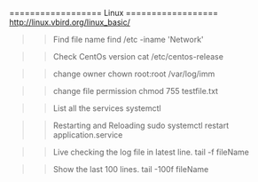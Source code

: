 ==================   Linux   ==================
http://linux.vbird.org/linux_basic/

>> Find file name
find /etc -iname 'Network'

>> Check CentOs version
cat /etc/centos-release 

>> change owner
chown root:root /var/log/imm

>> change file permission
chmod 755 testfile.txt

>> List all the services
systemctl

>> Restarting and Reloading
sudo systemctl restart application.service

>> Live checking the log file in latest line.
tail -f fileName

>> Show the last 100 lines.
tail -100f fileName